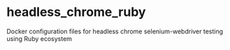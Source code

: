 # headless_chrome_ruby
Docker configuration files for headless chrome selenium-webdriver testing using Ruby ecosystem
